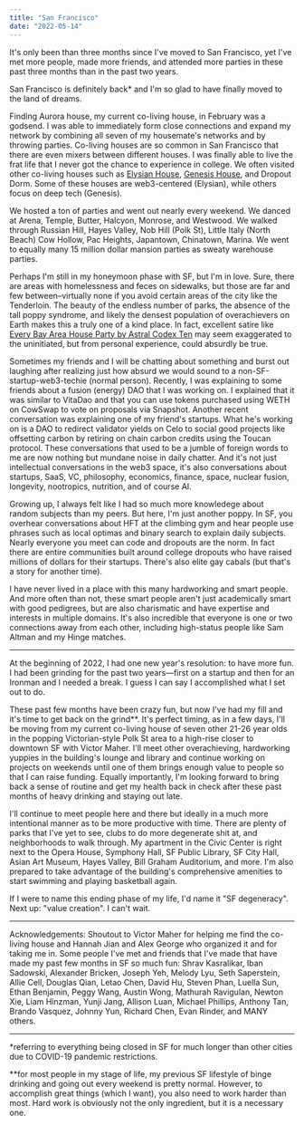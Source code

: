 ```yaml
---
title: "San Francisco"
date: "2022-05-14"
---
```


It's only been than three months since I've moved to San Francisco, yet I've met more people, made more friends, and attended more parties in these past three months than in the past two years.

San Francisco is definitely back* and I'm so glad to have finally moved to the land of dreams.

Finding Aurora house, my current co-living house, in February was a godsend. I was able to immediately form close connections and expand my network by combining all seven of my housemate's networks and by throwing parties. Co-living houses are so common in San Francisco that there are even mixers between different houses. I was finally able to live the frat life that I never got the chance to experience in college. We often visited other co-living houses such as [Elysian House](https://coda.io/@trustinyoon/elysianhouse), [Genesis House](https://www.deugenesis.com/), and Dropout Dorm. Some of these houses are web3-centered (Elysian), while others focus on deep tech (Genesis).

We hosted a ton of parties and went out nearly every weekend. We danced at Arena, Temple, Butter, Halcyon, Monrose, and Westwood. We walked through Russian Hill, Hayes Valley, Nob Hill (Polk St), Little Italy (North Beach) Cow Hollow, Pac Heights, Japantown, Chinatown, Marina. We went to equally many 15 million dollar mansion parties as sweaty warehouse parties.

Perhaps I'm still in my honeymoon phase with SF, but I'm in love. Sure, there are areas with homelessness and feces on sidewalks, but those are far and few between–virtually none if you avoid certain areas of the city like the Tenderloin. The beauty of the endless number of parks, the absence of the tall poppy syndrome, and likely the densest population of overachievers on Earth makes this a truly one of a kind place. In fact, excellent satire like [Every Bay Area House Party by Astral Codex Ten](https://astralcodexten.substack.com/p/every-bay-area-house-party?s=r) may seem exaggerated to the uninitiated, but from personal experience, could absurdly be true.

Sometimes my friends and I will be chatting about something and burst out laughing after realizing just how absurd we would sound to a non-SF-startup-web3-techie (normal person). Recently, I was explaining to some friends about a fusion (energy) DAO that I was working on. I explained that it was similar to VitaDao and that you can use tokens purchased using WETH on CowSwap to vote on proposals via Snapshot. Another recent conversation was explaining one of my friend's startups. What he's working on is a DAO to redirect validator yields on Celo to social good projects like offsetting carbon by retiring on chain carbon credits using the Toucan protocol. These conversations that used to be a jumble of foreign words to me are now nothing but mundane noise in daily chatter. And it's not just intellectual conversations in the web3 space, it's also conversations about startups, SaaS, VC, philosophy, economics, finance, space, nuclear fusion, longevity, nootropics, nutrition, and of course AI. 

Growing up, I always felt like I had so much more knowledege about random subjects than my peers. But here, I'm just another poppy. In SF, you overhear conversations about HFT at the climbing gym and hear people use phrases such as local optimas and binary search to explain daily subjects. Nearly everyone you meet can code and dropouts are the norm. In fact there are entire communities built around college dropouts who have raised millions of dollars for their startups. There's also elite gay cabals (but that's a story for another time).

I have never lived in a place with this many hardworking and smart people. And more often than not, these smart people aren't just academically smart with good pedigrees, but are also charismatic and have expertise and interests in multiple domains.
It's also incredible that everyone is one or two connections away from each other, including high-status people like Sam Altman and my Hinge matches.

--- 

At the beginning of 2022, I had one new year's resolution: to have more fun. I had been grinding for the past two years––first on a startup and then for an Ironman and I needed a break. I guess I can say I accomplished what I set out to do.

These past few months have been crazy fun, but now I've had my fill and it's time to get back on the grind**. It's perfect timing, as in a few days, I'll be moving from my current co-living house of seven other 21-26 year olds in the popping Victorian-style Polk St area to a high-rise closer to downtown SF with Victor Maher. I'll meet other overachieving, hardworking yuppies in the building's lounge and library and continue working on projects on weekends until one of them brings enough value to people so that I can raise funding. Equally importantly, I'm looking forward to bring back a sense of routine and get my health back in check after these past months of heavy drinking and staying out late.

 I'll continue to meet people here and there but ideally in a much more intentional manner as to be more productive with time. There are plenty of parks that I've yet to see, clubs to do more degenerate shit at, and neighborhoods to walk through. My apartment in the Civic Center is right next to the Opera House, Symphony Hall, SF Public Library, SF City Hall, Asian Art Museum, Hayes Valley, Bill Graham Auditorium, and more. I'm also prepared to take advantage of the building's comprehensive amenities to start swimming and playing basketball again. 
 
 If I were to name this ending phase of my life, I'd name it "SF degeneracy". Next up: "value creation". I can't wait.

--- 

Acknowledgements:
Shoutout to Victor Maher for helping me find the co-living house and Hannah Jian and Alex George who organized it and for taking me in. Some people I've met and friends that I've made that have made my past few months in SF so much fun: Shrav Kasralikar, Iban Sadowski, Alexander Bricken, Joseph Yeh, Melody Lyu, Seth Saperstein, Allie Cell, Douglas Qian, Letao Chen, David Hu, Steven Phan, Luella Sun, Ethan Benjamin, Peggy Wang, Austin Wong, Mathurah Ravigulan, Newton Xie, Liam Hinzman, Yunji Jang, Allison Luan, Michael Phillips, Anthony Tan, Brando Vasquez, Johnny Yun, Richard Chen, Evan Rinder, and MANY others.

--- 

*referring to everything being closed in SF for much longer than other cities due to COVID-19 pandemic restrictions.

**for most people in my stage of life, my previous SF lifestyle of binge drinking and going out every weekend is pretty normal. However, to accomplish great things (which I want), you also need to work harder than most. Hard work is obviously not the only ingredient, but it is a necessary one.